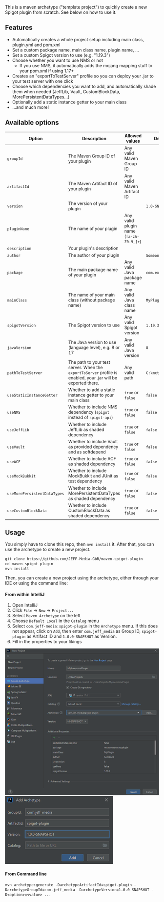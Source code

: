 This is a maven archetype ("template project") to quickly create a new Spigot plugin from scratch. See below on how to use it.

## Features

- Automatically creates a whole project setup including main class, plugin.yml and pom.xml
- Set a custom package name, main class name, plugin name, ...
- Set a custom Spigot version to use (e.g. "1.19.3")
- Choose whether you want to use NMS or not
    - If you use NMS, it automatically adds the mojang mapping stuff to your pom.xml if using 1.17+
- Creates an "exportToTestServer" profile so you can deploy your .jar to your test server with one click
- Choose which dependencies you want to add, and automatically shade them when needed (JeffLib, Vault, CustomBlockData,
  MorePersistentDataTypes...)
- Optionally add a static instance getter to your main class
- ...and much more!

## Available options

| Option                   | Description                                                                                                           | Allowed values                          | Default value          |
|--------------------------|-----------------------------------------------------------------------------------------------------------------------|-----------------------------------------|------------------------|
| `groupId`                | The Maven Group ID of your plugin                                                                                     | Any valid Maven Group ID                |                        |
| `artifactId`             | The Maven Artifact ID of your plugin                                                                                  | Any valid Maven Artifact ID             |                        |
| `version`                | The version of your plugin                                                                                            |                                         | `1.0-SNAPSHOT`         |
| `pluginName`             | The name of your plugin                                                                                               | Any valid plugin name (`[a-zA-Z0-9_]+`) |                        |
| `description`            | Your plugin's description                                                                                             |                                         |                        |
| `author`                 | The author of your plugin                                                                                             |                                         | `Someone`              |
| `package`                | The main package name of your plugin                                                                                  | Any valid Java package name             | `com.example.myplugin` |
| `mainClass`              | The name of your main class (without package name)                                                                    | Any valid Java class name               | `MyPlugin`             |
| `spigotVersion`          | The Spigot version to use                                                                                             | Any valid Spigot version                | `1.19.3`                 |
| `javaVersion`            | The Java version to use (language level), e.g. 8 or 17                                                                | Any valid Java version                  | `8`                      |
| `pathToTestServer`       | The path to your test server. When the `exportToServer` profile is enabled, your .jar will be exported there.         | Any valid path                          | `C:\mctest\plugins`    |
| `useStaticInstanceGetter` | Whether to add a static instance getter to your main class                                                            | `true` or `false`                       | `false`                |
| `useNMS`                 | Whether to include NMS dependency (`spigot` instead of `spigot-api`)                                                  | `true` or `false`                       | `false`                |
| `useJeffLib`             | Whether to include JeffLib as shaded dependency                                                                       | `true` or `false`                       | `false`                |
| `useVault`               | Whether to include Vault as provided dependency and as softdepend                                                     | `true` or `false`                       | `false`           |
| `useACF`                 | Whether to include ACF as shaded dependency                                                                           | `true` or `false`                       | `false`                |
| `useMockBukkit`          | Whether to include MockBukkit and JUnit as test dependency                                                            | `true` or `false`                       | `false`                |
| `useMorePersistentDataTypes` | Whether to include MorePersistentDataTypes as shaded dependency                                                       | `true` or `false`                       | `false`                |
| `useCustomBlockData`     | Whether to include CustomBlockData as shaded dependency                                                               | `true` or `false`                       | `false`                |


## Usage

You simply have to clone this repo, then `mvn install` it. After that, you can use the archetype to create a new
project.

```shell
git clone https://github.com/JEFF-Media-GbR/maven-spigot-plugin
cd maven-spigot-plugin
mvn install
```

Then, you can create a new project using the archetype, either through your IDE or using the command line:

#### From within IntelliJ

1. Open IntelliJ
2. Click `File` -> `New` -> `Project...`
3. Select `Maven Archetype` on the left
4. Choose `Default Local` in the `Catalog` menu
5. Select `com.jeff-media:spigot-plugin` in the `Archetype` menu. If this does not appear, click on `Add`, then enter `com.jeff_media` as Group ID, `spigot-plugin` as Artifact ID and `1.0.0-SNAPSHOT` as Version.
6. Fill in the properties to your likings

![img.png](img.png)
![img_1.png](img_1.png)

#### From Command line

```shell
mvn archetype:generate -DarchetypeArtifactId=spigot-plugin -DarchetypeGroupId=com.jeff_media -DarchetypeVersion=1.0.0-SNAPSHOT -D<option>=<value> ...
```
